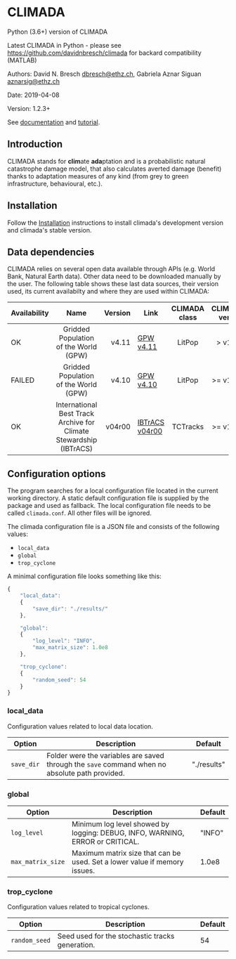 CLIMADA
=======
Python (3.6+) version of CLIMADA

Latest CLIMADA in Python - please see https://github.com/davidnbresch/climada for backard compatibility (MATLAB)

Authors: David N. Bresch <dbresch@ethz.ch>, Gabriela Aznar Siguan <aznarsig@ethz.ch>

Date: 2019-04-08

Version: 1.2.3+

See [documentation](http://climada-python.readthedocs.io/en/latest/) and [tutorial](https://github.com/davidnbresch/climada_python/tree/master/script/tutorial/1_main_climada.ipynb).

Introduction
------------

CLIMADA stands for **clim**ate **ada**ptation and is a probabilistic natural catastrophe damage model, that also calculates averted damage (benefit) thanks to adaptation measures of any kind (from grey to green infrastructure, behavioural, etc.).

Installation
------------

Follow the [Installation](https://climada-python.readthedocs.io/en/latest/install.html) instructions to install climada's development version and climada's stable version.

Data dependencies
-----------------

CLIMADA relies on several open data available through APIs (e.g. World Bank, Natural Earth data). Other data need to be downloaded manually by the user. The following table shows these last data sources, their version used, its current availabilty and where they are used within CLIMADA:

| Availability | Name | Version | Link | CLIMADA class | CLIMADA version | CLIMADA tutorial reference |
|--------------|:----:|--------:|------|:-------------:|----------------:|----------------:|
| OK | Gridded Population of the World (GPW)  | v4.11 | [GPW v4.11](http://sedac.ciesin.org/data/set/gpw-v4-population-count-rev11) | LitPop | > v1.2.3 | climada_entity_LitPop.ipynb |
| FAILED | Gridded Population of the World (GPW)  | v4.10 | [GPW v4.10](http://sedac.ciesin.org/data/set/gpw-v4-population-count-rev10) | LitPop | >= v1.2.0 | climada_entity_LitPop.ipynb |
| OK| International Best Track Archive for Climate Stewardship (IBTrACS) | v04r00 | [IBTrACS v04r00](ftp://eclipse.ncdc.noaa.gov/pub/ibtracs//v04r00/provisional/netcdf/) | TCTracks | >= v1.2.0 | climada_hazard_TropCyclone.ipynb |

Configuration options
---------------------

The program searches for a local configuration file located in the current 
working directory. A static default configuration file is supplied by the package 
and used as fallback. The local configuration file needs to be called 
``climada.conf``. All other files will be ignored.

The climada configuration file is a JSON file and consists of the following values:

- ``local_data``
- ``global``
- ``trop_cyclone``

A minimal configuration file looks something like this:

```javascript
{
    "local_data":
    {
        "save_dir": "./results/"
    },

    "global":
    {
        "log_level": "INFO",
        "max_matrix_size": 1.0e8
    },

    "trop_cyclone":
    {
        "random_seed": 54
    }
}
```

### local_data
Configuration values related to local data location.

| Option | Description | Default |
| ------ | ----------- | ------- |
| ``save_dir`` | Folder were the variables are saved through the ``save`` command when no absolute path provided. | "./results" |

### global
| Option | Description | Default |
| ------ | ----------- | ------- |
| ``log_level`` | Minimum log level showed by logging: DEBUG, INFO, WARNING, ERROR or CRITICAL. | "INFO" |
| ``max_matrix_size`` | Maximum matrix size that can be used. Set a lower value if memory issues. | 1.0e8 |

### trop_cyclone
Configuration values related to tropical cyclones.

| Option | Description | Default |
| ------ | ----------- | ------- |
| ``random_seed`` | Seed used for the stochastic tracks generation. | 54 |

